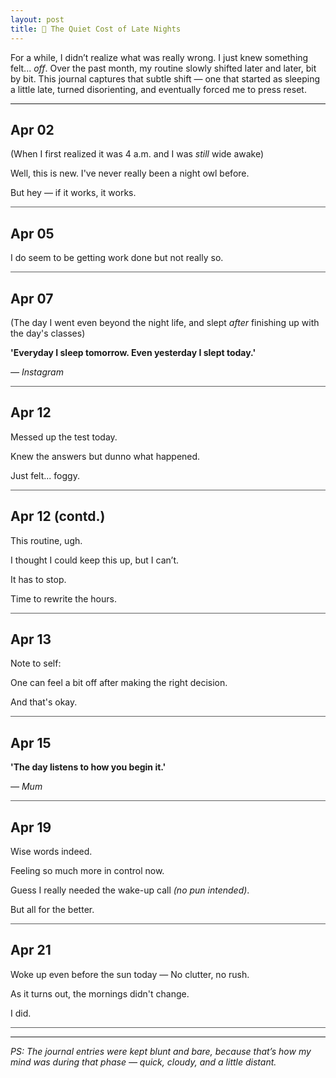 ```yaml
---
layout: post
title: 🦉 The Quiet Cost of Late Nights
---
```


For a while, I didn’t realize what was really wrong. I just knew something felt... _off_. Over the past month, my routine slowly shifted later and later, bit by bit. This journal captures that subtle shift — one that started as sleeping a little late, turned disorienting, and eventually forced me to press reset.

<hr class="dots">

## Apr 02
(When I first realized it was 4 a.m. and I was _still_ wide awake)

Well, this is new. I've never really been a night owl before.

But hey — if it works, it works.
<hr style="opacity: 0.7;">

## Apr 05
I do seem to be getting work done but not really so.
<hr style="opacity: 0.7;">

## Apr 07 
(The day I went even beyond the night life, and slept _after_ finishing up with the day's classes)

**'Everyday I sleep tomorrow. Even yesterday I slept today.'**

_— Instagram_
<hr style="opacity: 0.7;">

## Apr 12
Messed up the test today. 

Knew the answers but dunno what happened. 

Just felt... foggy.
<hr style="opacity: 0.7;">

## Apr 12 (contd.)
This routine, ugh. 

I thought I could keep this up, but I can’t. 

It has to stop. 

Time to rewrite the hours.
<hr style="opacity: 0.7;">

## Apr 13
Note to self:

One can feel a bit off after making the right decision. 

And that's okay.
<hr style="opacity: 0.7;">

## Apr 15
**'The day listens to how you begin it.'**

_— Mum_
<hr style="opacity: 0.7;">

## Apr 19
Wise words indeed. 

Feeling so much more in control now. 

Guess I really needed the wake-up call _(no pun intended)_.

But all for the better.
<hr style="opacity: 0.7;">

## Apr 21
Woke up even before the sun today — No clutter, no rush. 

As it turns out, the mornings didn't change. 

I did.
<hr style="opacity: 0.7;">

<hr class="dots">

_PS: The journal entries were kept blunt and bare, because that’s how my mind was during that phase — quick, cloudy, and a little distant._
